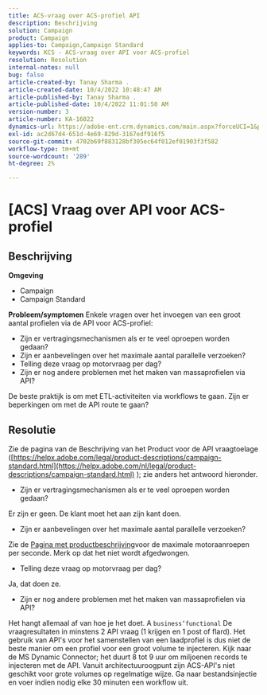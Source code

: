 ```yaml
---
title: ACS-vraag over ACS-profiel API
description: Beschrijving
solution: Campaign
product: Campaign
applies-to: Campaign,Campaign Standard
keywords: KCS - ACS-vraag over API voor ACS-profiel
resolution: Resolution
internal-notes: null
bug: false
article-created-by: Tanay Sharma .
article-created-date: 10/4/2022 10:48:47 AM
article-published-by: Tanay Sharma .
article-published-date: 10/4/2022 11:01:50 AM
version-number: 3
article-number: KA-16022
dynamics-url: https://adobe-ent.crm.dynamics.com/main.aspx?forceUCI=1&pagetype=entityrecord&etn=knowledgearticle&id=c2ea181f-d243-ed11-bba2-0022480868ff
exl-id: ac2d67d4-651d-4e69-829d-3167edf916f5
source-git-commit: 4702b69f883128bf305ec64f012ef01903f3f582
workflow-type: tm+mt
source-wordcount: '289'
ht-degree: 2%

---
```


# [ACS] Vraag over API voor ACS-profiel

## Beschrijving

<b>Omgeving</b>
- Campaign
- Campaign Standard



<b>Probleem/symptomen</b>
Enkele vragen over het invoegen van een groot aantal profielen via de API voor ACS-profiel:

- Zijn er vertragingsmechanismen als er te veel oproepen worden gedaan?
- Zijn er aanbevelingen over het maximale aantal parallelle verzoeken?
- Telling deze vraag op motorvraag per dag?
- Zijn er nog andere problemen met het maken van massaprofielen via API?


De beste praktijk is om met ETL-activiteiten via workflows te gaan. Zijn er beperkingen om met de API route te gaan?


## Resolutie


Zie de pagina van de Beschrijving van het Product voor de API vraagtoelage ([https://helpx.adobe.com/legal/product-descriptions/campaign-standard.html](https://helpx.adobe.com/nl/legal/product-descriptions/campaign-standard.html) ); zie anders het antwoord hieronder.



- Zijn er vertragingsmechanismen als er te veel oproepen worden gedaan?


Er zijn er geen. De klant moet het aan zijn kant doen.

- Zijn er aanbevelingen over het maximale aantal parallelle verzoeken?


Zie de [Pagina met productbeschrijving](https://helpx.adobe.com/legal/product-descriptions/campaign-standard.html#)voor de maximale motoraanroepen per seconde. Merk op dat het niet wordt afgedwongen.

- Telling deze vraag op motorvraag per dag?


Ja, dat doen ze.

- Zijn er nog andere problemen met het maken van massaprofielen via API?


Het hangt allemaal af van hoe je het doet. A `business’functional` De vraagresultaten in minstens 2 API vraag (1 krijgen en 1 post of flard). Het gebruik van API&#39;s voor het samenstellen van een laadprofiel is dus niet de beste manier om een profiel voor een groot volume te injecteren. Kijk naar de MS Dynamic Connector; het duurt 8 tot 9 uur om miljoenen records te injecteren met de API. Vanuit architectuuroogpunt zijn ACS-API&#39;s niet geschikt voor grote volumes op regelmatige wijze. Ga naar bestandsinjectie en voer indien nodig elke 30 minuten een workflow uit.
